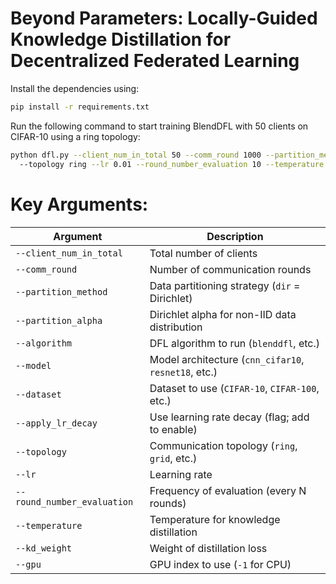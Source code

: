 # Beyond Parameters: Locally-Guided Knowledge Distillation for Decentralized Federated Learning

Install the dependencies using:

```bash
pip install -r requirements.txt
```

Run the following command to start training BlendDFL with 50 clients on CIFAR-10 using a ring topology:

```bash
python dfl.py --client_num_in_total 50 --comm_round 1000 --partition_method dir --partition_alpha 0.3 --algorithm blenddfl --model cnn_cifar10 --dataset cifar10 --apply_lr_decay 
  --topology ring --lr 0.01 --round_number_evaluation 10 --temperature 3 --kd_weight 25 --gpu 1
```
# Key Arguments:

| Argument                    | Description                                                                 |
|----------------------------|-----------------------------------------------------------------------------|
| `--client_num_in_total`    | Total number of clients                                                     |
| `--comm_round`             | Number of communication rounds                                              |
| `--partition_method`       | Data partitioning strategy (`dir` = Dirichlet)                              |
| `--partition_alpha`        | Dirichlet alpha for non-IID data distribution                               |
| `--algorithm`              | DFL algorithm to run (`blenddfl`, etc.)                                     |
| `--model`                  | Model architecture (`cnn_cifar10`, `resnet18`, etc.)                        |
| `--dataset`                | Dataset to use (`CIFAR-10`, `CIFAR-100`, etc.)                                   |
| `--apply_lr_decay`         | Use learning rate decay (flag; add to enable)                               |
| `--topology`               | Communication topology (`ring`, `grid`, etc.)                               |
| `--lr`                     | Learning rate                                                               |
| `--round_number_evaluation`| Frequency of evaluation (every N rounds)                                    |
| `--temperature`            | Temperature for knowledge distillation                                      |
| `--kd_weight`              | Weight of distillation loss                                                 |                                          |
| `--gpu`                    | GPU index to use (`-1` for CPU)                                             |

